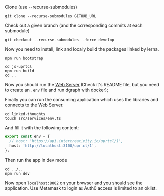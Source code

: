 Clone (use --recurse-submodules)

```
git clone --recurse-submodules GITHUB_URL
```

Check out a given branch (and the corresponding commits at each submodule)

```
git checkout --recurse-submodules --force develop
```

Now you need to install, link and locally build the packages linked by lerna.

```
npm run bootstrap
```

```
cd js-uprtcl
npm run build
cd ..
```

Now you should run the [Web Server](https://github.com/uprtcl/js-uprtcl-server/tree/develop) (Check it's README file, but you need to create an `.env` file and run dgraph with docker);

Finally you can run the consuming application which uses the libraries and connects to the Web Server.

```
cd linked-thoughts
touch src/services/env.ts
```

And fill it with the following content:

```ts
export const env = {
  // host: 'https://api.intercreativity.io/uprtcl/1',
  host: 'http://localhost:3100/uprtcl/1',
};
```

Then run the app in dev mode

```
cd ../..
npm run dev
```

Now open `localhost:8002` on your browser and you should see the application. Use Metamask to login as Auth0 access is limited to an oklist.
